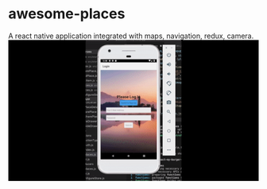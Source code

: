 # awesome-places
A react native application integrated with maps, navigation, redux, camera.
![Demo](https://github.com/SharanGoharKhan/awesome-places/raw/master/screenshots/React-Native.gif)
